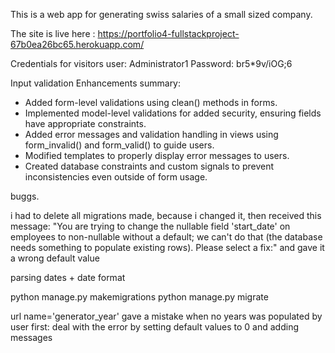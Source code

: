 This is a web app for generating swiss salaries of a small sized company.

The site is live here : https://portfolio4-fullstackproject-67b0ea26bc65.herokuapp.com/

Credentials for visitors
user: Administrator1
Password: br5*9v/iOG;6

Input validation Enhancements summary:
 - Added form-level validations using clean() methods in forms.
 - Implemented model-level validations for added security, ensuring fields have appropriate constraints.
 - Added error messages and validation handling in views using form_invalid() and form_valid() to guide users.
 - Modified templates to properly display error messages to users.
 - Created database constraints and custom signals to prevent inconsistencies even outside of form usage.


 buggs.

 i had to delete all migrations made, because i changed it, then received this message: "You are trying to change the nullable field 'start_date' on employees to non-nullable without a default; we can't do that (the database needs something to populate existing rows).
Please select a fix:" and gave it a wrong default value

parsing dates + date format

python manage.py makemigrations
python manage.py migrate

url name='generator_year' gave a mistake when no years was populated by user first: deal with the error by setting default values to 0 and adding messages
